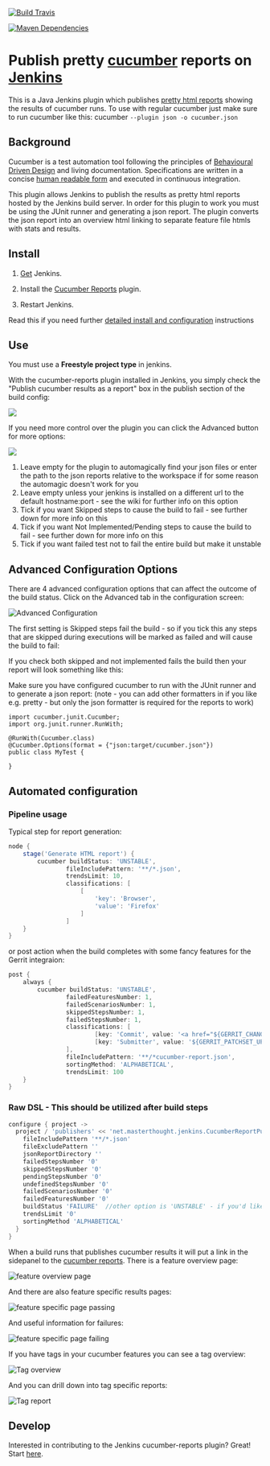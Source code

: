 [![Build Travis](https://img.shields.io/travis/jenkinsci/cucumber-reports-plugin/master.svg)](https://travis-ci.org/jenkinsci/cucumber-reports-plugin)

[![Maven Dependencies](https://www.versioneye.com/user/projects/5663e781f376cc003d0009df/badge.svg)](https://www.versioneye.com/user/projects/5663e781f376cc003d0009df?child=summary)

# Publish pretty [cucumber](https://cucumber.io/) reports on [Jenkins](http://jenkins-ci.org/)

This is a Java Jenkins plugin which publishes [pretty html reports](https://github.com/damianszczepanik/cucumber-reporting) showing the results of cucumber runs. To use with regular cucumber just make sure to run cucumber like this: cucumber `--plugin json -o cucumber.json`

## Background

Cucumber is a test automation tool following the principles of [Behavioural Driven Design](https://en.wikipedia.org/wiki/Behavior-driven_development) and living documentation. Specifications are written in a concise [human readable form](https://cucumber.io/docs/reference) and executed in continuous integration. 

This plugin allows Jenkins to publish the results as pretty html reports hosted by the Jenkins build server. In order for this plugin to work you must be using the JUnit runner and generating a json report. The plugin converts the json report into an overview html linking to separate feature file htmls with stats and results. 

## Install

1. [Get](https://jenkins-ci.org/) Jenkins.

2. Install the [Cucumber Reports](https://wiki.jenkins-ci.org/display/JENKINS/Cucumber+Reports+Plugin) plugin.

3. Restart Jenkins.

Read this if you need further  [detailed install and configuration](https://github.com/jenkinsci/cucumber-reports-plugin/wiki/Detailed-Configuration) instructions 

## Use
You must use a **Freestyle project type** in jenkins.

With the cucumber-reports plugin installed in Jenkins, you simply check the "Publish cucumber results as a report" box in the
publish section of the build config:

![](https://github.com/jenkinsci/cucumber-reports-plugin/raw/master/.README/publish-box.png)

If you need more control over the plugin you can click the Advanced button for more options:

![](https://github.com/jenkinsci/cucumber-reports-plugin/raw/master/.README/advanced-publish-box.png)

1. Leave empty for the plugin to automagically find your json files or enter the path to the json reports relative to the workspace if for some reason the automagic doesn't work for you
2. Leave empty unless your jenkins is installed on a different url to the default hostname:port - see the wiki for further info on this option
3. Tick if you want Skipped steps to cause the build to fail - see further down for more info on this
4. Tick if you want Not Implemented/Pending steps to cause the build to fail - see further down for more info on this
5. Tick if you want failed test not to fail the entire build but make it unstable

## Advanced Configuration Options

There are 4 advanced configuration options that can affect the outcome of the build status. Click on the Advanced tab in the configuration screen:

![Advanced Configuration](https://github.com/jenkinsci/cucumber-reports-plugin/raw/master/.README/advanced_options.png)

The first setting is Skipped steps fail the build - so if you tick this any steps that are skipped during executions will be marked as failed and will cause the build to fail:

If you check both skipped and not implemented fails the build then your report will look something like this:


Make sure you have configured cucumber to run with the JUnit runner and to generate a json report: (note - you can add other formatters in if you like e.g. pretty - but only the json formatter is required for the reports to work)

    import cucumber.junit.Cucumber;
    import org.junit.runner.RunWith;

    @RunWith(Cucumber.class)
    @Cucumber.Options(format = {"json:target/cucumber.json"})
    public class MyTest {

    }

## Automated configuration

### Pipeline usage

Typical step for report generation:
```groovy
node {
    stage('Generate HTML report') {
        cucumber buildStatus: 'UNSTABLE',
                fileIncludePattern: '**/*.json',
                trendsLimit: 10,
                classifications: [
                    [
                        'key': 'Browser',
                        'value': 'Firefox'
                    ]
                ]
    }
}
```
or post action when the build completes with some fancy features for the Gerrit integraion:
```groovy
post {
    always {
        cucumber buildStatus: 'UNSTABLE',
                failedFeaturesNumber: 1,
                failedScenariosNumber: 1,
                skippedStepsNumber: 1,
                failedStepsNumber: 1,
                classifications: [
                        [key: 'Commit', value: '<a href="${GERRIT_CHANGE_URL}">${GERRIT_PATCHSET_REVISION}</a>'],
                        [key: 'Submitter', value: '${GERRIT_PATCHSET_UPLOADER_NAME}']
                ],
                fileIncludePattern: '**/*cucumber-report.json',
                sortingMethod: 'ALPHABETICAL',
                trendsLimit: 100
    }
}
 ```

### Raw DSL - This should be utilized after build steps

```groovy
configure { project ->
  project / 'publishers' << 'net.masterthought.jenkins.CucumberReportPublisher' {
    fileIncludePattern '**/*.json'
    fileExcludePattern ''
    jsonReportDirectory ''
    failedStepsNumber '0'
    skippedStepsNumber '0'
    pendingStepsNumber '0'
    undefinedStepsNumber '0'
    failedScenariosNumber '0'
    failedFeaturesNumber '0'
    buildStatus 'FAILURE'  //other option is 'UNSTABLE' - if you'd like it left unchanged, don't provide a value
    trendsLimit '0'
    sortingMethod 'ALPHABETICAL'
  }
}
```

When a build runs that publishes cucumber results it will put a link in the sidepanel to the [cucumber reports](https://github.com/damianszczepanik/cucumber-reporting). There is a feature overview page:

![feature overview page](https://github.com/damianszczepanik/cucumber-reporting/raw/master/.README/feature-overview.png)

And there are also feature specific results pages:

![feature specific page passing](https://github.com/damianszczepanik/cucumber-reporting/raw/master/.README/feature-passed.png)

And useful information for failures:

![feature specific page failing](https://github.com/damianszczepanik/cucumber-reporting/raw/master/.README/feature-failed.png)

If you have tags in your cucumber features you can see a tag overview:

![Tag overview](https://github.com/damianszczepanik/cucumber-reporting/raw/master/.README/tag-overview.png)

And you can drill down into tag specific reports:

![Tag report](https://github.com/damianszczepanik/cucumber-reporting/raw/master/.README/tag-report.png)

## Develop

Interested in contributing to the Jenkins cucumber-reports plugin?  Great!  Start [here](https://github.com/jenkinsci/cucumber-reports-plugin).
